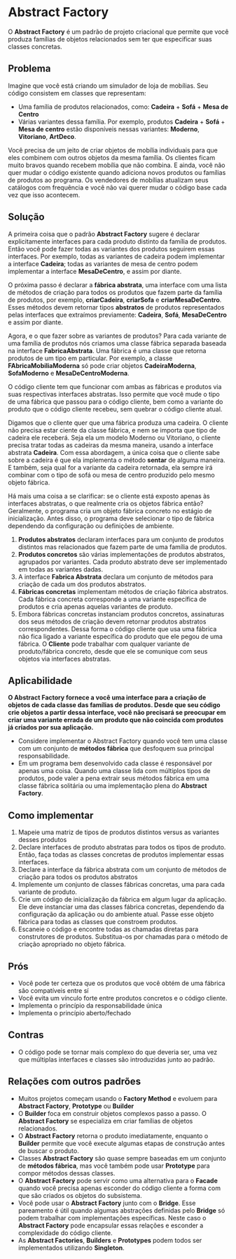 # Abstract Factory

O **Abstract Factory** é um padrão de projeto criacional que permite que você produza famílias de objetos relacionados sem ter que especificar suas classes concretas.

## Problema

Imagine que você está criando um simulador de loja de mobílias. Seu código consistem em classes que representam:

- Uma família de produtos relacionados, como: **Cadeira** + **Sofá** + **Mesa de Centro**
- Várias variantes dessa família. Por exemplo, produtos **Cadeira** + **Sofá** + **Mesa de centro** estão disponíveis nessas variantes: **Moderno**, **Vitoriano**, **ArtDeco**.

Você precisa de um jeito de criar objetos de mobília individuais para que eles combinem com outros objetos da mesma família. Os clientes ficam muito bravos quando recebem mobília que não combina.
E ainda, você não quer mudar o código existente quando adiciona novos produtos ou famílias de produtos ao programa. Os vendedores de mobílias atualizam seus catálogos com frequência e você não vai querer mudar o código base cada vez que isso acontecem.

## Solução

A primeira coisa que o padrão **Abstract Factory** sugere é declarar explicitamente interfaces para cada produto distinto da família de produtos. Então você pode fazer todas as variantes dos produtos seguirem essas interfaces. Por exemplo, todas as variantes de cadeira podem implementar a interface **Cadeira**; todas as variantes de mesa de centro podem implementar a interface **MesaDeCentro**, e assim por diante.

O próxima passo é declarar a **fábrica abstrata**, uma interface com uma lista de métodos de criação para todos os produtos que fazem parte da família de produtos, por exemplo, **criarCadeira**, **criarSofa** e **criarMesaDeCentro**. Esses métodos devem retornar tipos **abstratos** de produtos representados pelas interfaces que extraímos previamente: **Cadeira**, **Sofá**, **MesaDeCentro** e assim por diante.

Agora, e o que fazer sobre as variantes de produtos? Para cada variante de uma família de produtos nós criamos uma classe fábrica separada baseada na interface **FabricaAbstrata**. Uma fábrica é uma classe que retorna produtos de um tipo em particular. Por exemplo, a classe **FAbricaMobiliaModerna** só pode criar objetos **CadeiraModerna**, **SofaModerno** e **MesaDeCentroModerna**.

O código cliente tem que funcionar com ambas as fábricas e produtos via suas respectivas interfaces abstratas. Isso permite que você mude o tipo de uma fábrica que passou para o código cliente, bem como a variante do produto que o código cliente recebeu, sem quebrar o código cliente atual.

Digamos que o cliente quer que uma fábrica produza uma cadeira. O cliente não precisa estar ciente da classe fábrica, e nem se importa que tipo de cadeira ele receberá. Seja ela um modelo Moderno ou Vitoriano, o cliente precisa tratar todas as cadeiras da mesma maneira, usando a interface abstrata **Cadeira**. Com essa abordagem, a única coisa que o cliente sabe sobre a cadeira é que ela implementa o método **sentar** de alguma maneira. E também, seja qual for a variante da cadeira retornada, ela sempre irá combinar com o tipo de sofá ou mesa de centro produzido pelo mesmo objeto fábrica.

Há mais uma coisa a se clarificar: se o cliente está exposto apenas às interfaces abstratas, o que realmente cria os objetos fábrica então?
Geralmente, o programa cria um objeto fábrica concreto no estágio de inicialização. Antes disso, o programa deve selecionar o tipo de fábrica dependendo da configuração ou definições de ambiente.

1. **Produtos abstratos** declaram interfaces para um conjunto de produtos distintos mas relacionados que fazem parte de uma família de produtos.
2. **Produtos concretos** são várias implementações de produtos abstratos, agrupados por variantes. Cada produto abstrato deve ser implementado em todas as variantes dadas.
3. A interface **Fabrica Abstrata** declara um conjunto de métodos para criação de cada um dos produtos abstratos.
4. **Fábricas concretas** implementam métodos de criação fábrica abstratos. Cada fábrica concreta corresponde a uma variante específica de produtos e cria apenas aquelas variantes de produto.
5. Embora fábricas concretas instanciam produtos concretos, assinaturas dos seus métodos de criação devem retornar produtos abstratos correspondentes. Dessa forma o código cliente que usa uma fábrica não fica ligado a variante específica do produto que ele pegou de uma fábrica. O **Cliente** pode trabalhar com qualquer variante de produto/fábrica concreto, desde que ele se comunique com seus objetos via interfaces abstratas.

## Aplicabilidade

**O Abstract Factory fornece a você uma interface para a criação de objetos de cada classe das famílias de produtos. Desde que seu código crie objetos a partir dessa interface, você não precisará se preocupar em criar uma variante errada de um produto que não coincida com produtos já criados por sua aplicação.**

- Considere implementar o Abstract Factory quando você tem uma classe com um conjunto de **métodos fábrica** que desfoquem sua principal responsabilidade.
- Em um programa bem desenvolvido cada classe é responsável por apenas uma coisa. Quando uma classe lida com múltiplos tipos de produtos, pode valer a pena extrair seus métodos fábrica em uma classe fábrica solitária ou uma implementação plena do **Abstract Factory**.

## Como implementar

1. Mapeie uma matriz de tipos de produtos distintos versus as variantes desses produtos
2. Declare interfaces de produto abstratas para todos os tipos de produto. Então, faça todas as classes concretas de produtos implementar essas interfaces.
3. Declare a interface da fábrica abstrata com um conjunto de métodos de criação para todos os produtos abstratos
4. Implemente um conjunto de classes fábricas concretas, uma para cada variante de produto.
5. Crie um código de inicialização da fábrica em algum lugar da aplicação. Ele deve instanciar uma das classes fábrica concretas, dependendo da configuração da aplicação ou do ambiente atual. Passe esse objeto fábrica para todas as classes que constroem produtos.
6. Escaneie o código e encontre todas as chamadas diretas para construtores de produtos. Substitua-os por chamadas para o método de criação apropriado no objeto fábrica.

## Prós

- Você pode ter certeza que os produtos que você obtém de uma fábrica são compatíveis entre sí
- Você evita um vínculo forte entre produtos concretos e o código cliente.
- Implementa o princípio da responsabilidade única
- Implementa o princípio aberto/fechado

## Contras

- O código pode se tornar mais complexo do que deveria ser, uma vez que múltiplas interfaces e classes são introduzidas junto ao padrão.

## Relações com outros padrões

- Muitos projetos começam usando o **Factory Method** e evoluem para **Abstract Factory**, **Prototype** ou **Builder**
- O **Builder** foca em construir objetos complexos passo a passo. O **Abstract Factory** se especializa em criar famílias de objetos relacionados.
- O **Abstract Factory** retorna o produto imediatamente, enquanto o **Builder** permite que você execute algumas etapas de construção antes de buscar o produto.
- Classes **Abstract Factory** são quase sempre baseadas em um conjunto de **métodos fábrica**, mas você também pode usar **Prototype** para compor métodos dessas classes.
- O **Abstract Factory** pode servir como uma alternativa para o **Facade** quando você precisa apenas esconder do código cliente a forma com que são criados os objetos do subsistema.
- Você pode usar o **Abstract Factory** junto com o **Bridge**. Esse pareamento é útil quando algumas abstrações definidas pelo **Bridge** só podem trabalhar com implementações específicas. Neste caso o **Abstract Factory** pode encapsular essas relações e esconder a complexidade do código cliente.
- As **Abstract Factories**, **Builders** e **Prototypes** podem todos ser implementados utilizando **Singleton**.

